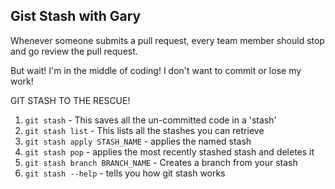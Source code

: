 ## Gist Stash with Gary
Whenever someone submits a pull request, every team member should stop and go
review the pull request.

But wait! I'm in the middle of coding! I don't want to commit  or lose my work!

GIT STASH TO THE RESCUE!

1. `git stash` - This saves all the un-committed code in a 'stash'
1. `git stash list` - This lists all the stashes you can retrieve
1. `git stash apply STASH_NAME` - applies the named stash
1. `git stash pop` - applies the most recently stashed stash and deletes it
1. `git stash branch BRANCH_NAME` - Creates a branch from your stash
1. `git stash --help` - tells you how git stash works

